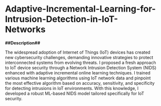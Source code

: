 # Adaptive-Incremental-Learning-for-Intrusion-Detection-in-IoT-Networks

**##Description##**

The widespread adoption of Internet of Things (IoT) devices has created new cybersecurity 
challenges, demanding innovative strategies to protect interconnected systems from evolving 
threats. I proposed a fresh approach to IoT device security through a Network Intrusion 
Detection System (NIDS) enhanced with adaptive incremental online learning techniques. I 
trained various machine learning algorithms using IoT network data and pinpoint the most effective 
algorithm based on accuracy, sensitivity, and specificity for detecting intrusions in IoT 
environments. With this knowledge, I developed a robust ML-based NIDS model tailored 
specifically for IoT security.
